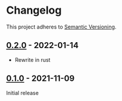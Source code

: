 # Changelog
This project adheres to [Semantic Versioning](https://semver.org).

## [0.2.0] - 2022-01-14
- Rewrite in rust

## [0.1.0] - 2021-11-09

Initial release

[0.2.0]: https://github.com/taiki-e/create-gh-release-action/compare/v0.1.0...v0.2.0
[0.1.0]: https://github.com/taiki-e/create-gh-release-action/releases/tag/v0.1.0
